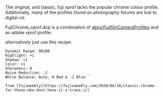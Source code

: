 The original, and classic, fuji xpro1 lacks the popular chrome colour profile. Additionally, many of the profiles found on photography forums are lost to digital rot.

FujiChrome_xpro1.dcp is a combination of 
[abpy/FujifilmCameraProfiles](https://github.com/abpy/FujifilmCameraProfiles) and an adobe xpro1 profile.

*alternatively* just use this recipe:

```PRO Neg. Std
Dynamic Range: DR200
Highlight: +1
Shadow: +1
Color: +1
Sharpness: 0
Noise Reduction: -2
White Balance: Auto, 0 Red & -1 Blue```

from [fujiweekly](https://fujixweekly.com/2020/04/10/classic-chrome-for-those-who-dont-have-it-x-trans-i/)
